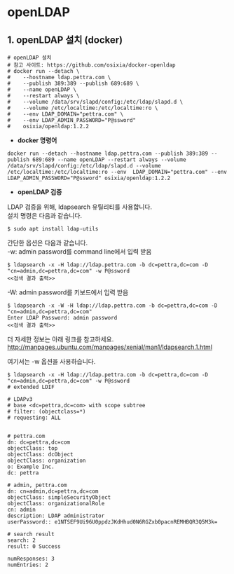 # openLDAP

## 1. openLDAP 설치 (docker)
```
# openLDAP 설치
# 참고 사이트: https://github.com/osixia/docker-openldap
# docker run --detach \
#    --hostname ldap.pettra.com \
#    --publish 389:389 --publish 689:689 \
#    --name openLDAP \
#    --restart always \
#    --volume /data/srv/slapd/config:/etc/ldap/slapd.d \
#    --volume /etc/localtime:/etc/localtime:ro \
#    --env LDAP_DOMAIN="pettra.com" \
#    --env LDAP_ADMIN_PASSWORD="P@ssword"
#    osixia/openldap:1.2.2
```

* **docker 명령어**
```
docker run --detach --hostname ldap.pettra.com --publish 389:389 --publish 689:689 --name openLDAP --restart always --volume /data/srv/slapd/config:/etc/ldap/slapd.d --volume /etc/localtime:/etc/localtime:ro --env  LDAP_DOMAIN="pettra.com" --env LDAP_ADMIN_PASSWORD="P@ssword" osixia/openldap:1.2.2
```  

* **openLDAP 검증**  

LDAP 검증을 위해, ldapsearch 유틸리티를 사용합니다.  
설치 명령은 다음과 같습니다.  
```
$ sudo apt install ldap-utils
```
간단한 옵션은 다음과 같습니다.  
-w: admin password를 command line에서 입력 받음  
```
$ ldapsearch -x -H ldap://ldap.pettra.com -b dc=pettra,dc=com -D "cn=admin,dc=pettra,dc=com" -w P@ssword
<<검색 결과 출력>>  
```
-W: admin password를 키보드에서 입력 받음  
```
$ ldapsearch -x -W -H ldap://ldap.pettra.com -b dc=pettra,dc=com -D "cn=admin,dc=pettra,dc=com"
Enter LDAP Password: admin password  
<<검색 결과 출력>>  
```

더 자세한 정보는 아래 링크를 참고하세요.  
http://manpages.ubuntu.com/manpages/xenial/man1/ldapsearch.1.html  


여기서는 -w 옵션을 사용하습니다.  
```
$ ldapsearch -x -H ldap://ldap.pettra.com -b dc=pettra,dc=com -D "cn=admin,dc=pettra,dc=com" -w P@ssword
# extended LDIF

# LDAPv3
# base <dc=pettra,dc=com> with scope subtree
# filter: (objectclass=*)
# requesting: ALL


# pettra.com
dn: dc=pettra,dc=com
objectClass: top
objectClass: dcObject
objectClass: organization
o: Example Inc.
dc: pettra

# admin, pettra.com
dn: cn=admin,dc=pettra,dc=com
objectClass: simpleSecurityObject
objectClass: organizationalRole
cn: admin
description: LDAP administrator
userPassword:: e1NTSEF9Ui96U0ppdzJKdHhud0N6RGZxb0pacnREMHBQR3Q5M3k=

# search result
search: 2
result: 0 Success

numResponses: 3
numEntries: 2

````